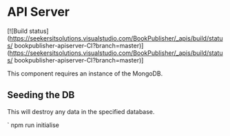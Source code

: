 # API Server

[![Build status](https://seekersitsolutions.visualstudio.com/BookPublisher/_apis/build/status/
bookpublisher-apiserver-CI?branch=master)](https://seekersitsolutions.visualstudio.com/BookPublisher/_apis/build/status/
bookpublisher-apiserver-CI?branch=master)]

This component requires an instance of the MongoDB.

## Seeding the DB

This will destroy any data in the specified database.

` npm run initialise